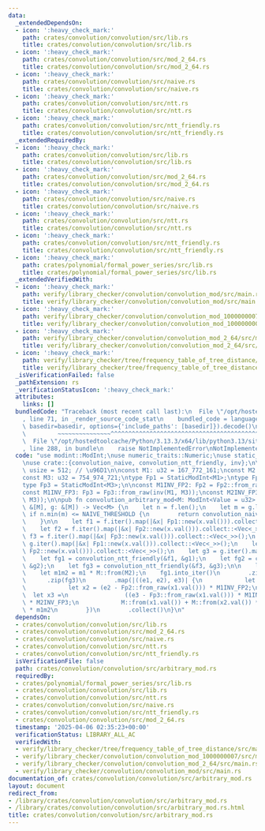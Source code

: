 ```yaml
---
data:
  _extendedDependsOn:
  - icon: ':heavy_check_mark:'
    path: crates/convolution/convolution/src/lib.rs
    title: crates/convolution/convolution/src/lib.rs
  - icon: ':heavy_check_mark:'
    path: crates/convolution/convolution/src/mod_2_64.rs
    title: crates/convolution/convolution/src/mod_2_64.rs
  - icon: ':heavy_check_mark:'
    path: crates/convolution/convolution/src/naive.rs
    title: crates/convolution/convolution/src/naive.rs
  - icon: ':heavy_check_mark:'
    path: crates/convolution/convolution/src/ntt.rs
    title: crates/convolution/convolution/src/ntt.rs
  - icon: ':heavy_check_mark:'
    path: crates/convolution/convolution/src/ntt_friendly.rs
    title: crates/convolution/convolution/src/ntt_friendly.rs
  _extendedRequiredBy:
  - icon: ':heavy_check_mark:'
    path: crates/convolution/convolution/src/lib.rs
    title: crates/convolution/convolution/src/lib.rs
  - icon: ':heavy_check_mark:'
    path: crates/convolution/convolution/src/mod_2_64.rs
    title: crates/convolution/convolution/src/mod_2_64.rs
  - icon: ':heavy_check_mark:'
    path: crates/convolution/convolution/src/naive.rs
    title: crates/convolution/convolution/src/naive.rs
  - icon: ':heavy_check_mark:'
    path: crates/convolution/convolution/src/ntt.rs
    title: crates/convolution/convolution/src/ntt.rs
  - icon: ':heavy_check_mark:'
    path: crates/convolution/convolution/src/ntt_friendly.rs
    title: crates/convolution/convolution/src/ntt_friendly.rs
  - icon: ':heavy_check_mark:'
    path: crates/polynomial/formal_power_series/src/lib.rs
    title: crates/polynomial/formal_power_series/src/lib.rs
  _extendedVerifiedWith:
  - icon: ':heavy_check_mark:'
    path: verify/library_checker/convolution/convolution_mod/src/main.rs
    title: verify/library_checker/convolution/convolution_mod/src/main.rs
  - icon: ':heavy_check_mark:'
    path: verify/library_checker/convolution/convolution_mod_1000000007/src/main.rs
    title: verify/library_checker/convolution/convolution_mod_1000000007/src/main.rs
  - icon: ':heavy_check_mark:'
    path: verify/library_checker/convolution/convolution_mod_2_64/src/main.rs
    title: verify/library_checker/convolution/convolution_mod_2_64/src/main.rs
  - icon: ':heavy_check_mark:'
    path: verify/library_checker/tree/frequency_table_of_tree_distance/src/main.rs
    title: verify/library_checker/tree/frequency_table_of_tree_distance/src/main.rs
  _isVerificationFailed: false
  _pathExtension: rs
  _verificationStatusIcon: ':heavy_check_mark:'
  attributes:
    links: []
  bundledCode: "Traceback (most recent call last):\n  File \"/opt/hostedtoolcache/Python/3.13.3/x64/lib/python3.13/site-packages/onlinejudge_verify/documentation/build.py\"\
    , line 71, in _render_source_code_stat\n    bundled_code = language.bundle(stat.path,\
    \ basedir=basedir, options={'include_paths': [basedir]}).decode()\n          \
    \         ~~~~~~~~~~~~~~~^^^^^^^^^^^^^^^^^^^^^^^^^^^^^^^^^^^^^^^^^^^^^^^^^^^^^^^^^^^^^^^^^^\n\
    \  File \"/opt/hostedtoolcache/Python/3.13.3/x64/lib/python3.13/site-packages/onlinejudge_verify/languages/rust.py\"\
    , line 288, in bundle\n    raise NotImplementedError\nNotImplementedError\n"
  code: "use modint::ModInt;\nuse numeric_traits::Numeric;\nuse static_modint::StaticModInt;\n\
    \nuse crate::{convolution_naive, convolution_ntt_friendly, inv};\n\nconst NAIVE_THRESHOLD:\
    \ usize = 512; // \u96D1\n\nconst M1: u32 = 167_772_161;\nconst M2: u32 = 469_762_049;\n\
    const M3: u32 = 754_974_721;\ntype Fp1 = StaticModInt<M1>;\ntype Fp2 = StaticModInt<M2>;\n\
    type Fp3 = StaticModInt<M3>;\n\nconst M1INV_FP2: Fp2 = Fp2::from_raw(inv(M1, M2));\n\
    const M1INV_FP3: Fp3 = Fp3::from_raw(inv(M1, M3));\nconst M2INV_FP3: Fp3 = Fp3::from_raw(inv(M2,\
    \ M3));\n\npub fn convolution_arbitrary_mod<M: ModInt<Value = u32> + Numeric>(f:\
    \ &[M], g: &[M]) -> Vec<M> {\n    let n = f.len();\n    let m = g.len();\n   \
    \ if n.min(m) <= NAIVE_THRESHOLD {\n        return convolution_naive(f, g);\n\
    \    }\n\n    let f1 = f.iter().map(|&x| Fp1::new(x.val())).collect::<Vec<_>>();\n\
    \    let f2 = f.iter().map(|&x| Fp2::new(x.val())).collect::<Vec<_>>();\n    let\
    \ f3 = f.iter().map(|&x| Fp3::new(x.val())).collect::<Vec<_>>();\n    let g1 =\
    \ g.iter().map(|&x| Fp1::new(x.val())).collect::<Vec<_>>();\n    let g2 = g.iter().map(|&x|\
    \ Fp2::new(x.val())).collect::<Vec<_>>();\n    let g3 = g.iter().map(|&x| Fp3::new(x.val())).collect::<Vec<_>>();\n\
    \    let fg1 = convolution_ntt_friendly(&f1, &g1);\n    let fg2 = convolution_ntt_friendly(&f2,\
    \ &g2);\n    let fg3 = convolution_ntt_friendly(&f3, &g3);\n\n    let m1 = M::from(M1);\n\
    \    let m1m2 = m1 * M::from(M2);\n    fg1.into_iter()\n        .zip(fg2)\n  \
    \      .zip(fg3)\n        .map(|((e1, e2), e3)| {\n            let x1 = e1;\n\
    \            let x2 = (e2 - Fp2::from_raw(x1.val())) * M1INV_FP2;\n          \
    \  let x3 =\n                ((e3 - Fp3::from_raw(x1.val())) * M1INV_FP3 - Fp3::from_raw(x2.val()))\
    \ * M2INV_FP3;\n            M::from(x1.val()) + M::from(x2.val()) * m1 + M::from(x3.val())\
    \ * m1m2\n        })\n        .collect()\n}\n"
  dependsOn:
  - crates/convolution/convolution/src/lib.rs
  - crates/convolution/convolution/src/mod_2_64.rs
  - crates/convolution/convolution/src/naive.rs
  - crates/convolution/convolution/src/ntt.rs
  - crates/convolution/convolution/src/ntt_friendly.rs
  isVerificationFile: false
  path: crates/convolution/convolution/src/arbitrary_mod.rs
  requiredBy:
  - crates/polynomial/formal_power_series/src/lib.rs
  - crates/convolution/convolution/src/lib.rs
  - crates/convolution/convolution/src/ntt.rs
  - crates/convolution/convolution/src/naive.rs
  - crates/convolution/convolution/src/ntt_friendly.rs
  - crates/convolution/convolution/src/mod_2_64.rs
  timestamp: '2025-04-06 02:35:23+00:00'
  verificationStatus: LIBRARY_ALL_AC
  verifiedWith:
  - verify/library_checker/tree/frequency_table_of_tree_distance/src/main.rs
  - verify/library_checker/convolution/convolution_mod_1000000007/src/main.rs
  - verify/library_checker/convolution/convolution_mod_2_64/src/main.rs
  - verify/library_checker/convolution/convolution_mod/src/main.rs
documentation_of: crates/convolution/convolution/src/arbitrary_mod.rs
layout: document
redirect_from:
- /library/crates/convolution/convolution/src/arbitrary_mod.rs
- /library/crates/convolution/convolution/src/arbitrary_mod.rs.html
title: crates/convolution/convolution/src/arbitrary_mod.rs
---
```

